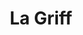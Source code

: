 ---
title: "La Griff"
image_path: /assets/img/graphic/logotipos/la_griff/la_griff.svg
image_small: /assets/img/graphic/logotipos/la_griff/la_griff-100.jpg
image_medium: /assets/img/graphic/logotipos/la_griff/la_griff@2x-100.jpg
image_big: /assets/img/graphic/logotipos/la_griff/la_griff@3x-100.jpg
---